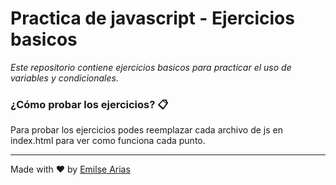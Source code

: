 # Practica de javascript - Ejercicios basicos 

*Este repositorio contiene ejercicios basicos para practicar el uso de variables y condicionales.*

### ¿Cómo probar los ejercicios? 📋

Para probar los ejercicios podes reemplazar cada archivo de js en index.html para ver como funciona cada punto.
___

Made with ❤️ by [Emilse Arias](https://github.com/earias08)
